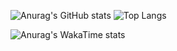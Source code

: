 ![Anurag's GitHub stats](https://github-readme-stats.vercel.app/api?username=AstroLuluGit&show_icons=true&theme=dracula) ![Top Langs](https://github-readme-stats.vercel.app/api/top-langs/?username=AstroLuluGit&langs_count=8&theme=dracula&layout=compact)

![Anurag's WakaTime stats](https://github-readme-stats.vercel.app/api/wakatime?username=astrolulu&layout=compact&theme=dracula)
